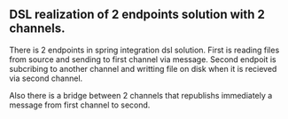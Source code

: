 ## DSL realization of 2 endpoints solution with 2 channels. 

There is 2 endpoints in spring integration dsl solution. First is reading files from source and sending to first channel via message. 
Second endpoit is subcribing to another channel and writting file on disk when it is recieved via second channel.

Also there is a bridge between 2 channels that republishs immediately a message from first channel to second.
